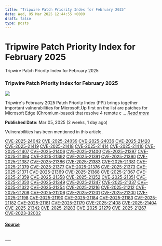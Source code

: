 ```yaml
---
title: "Tripwire Patch Priority Index for February 2025"
date: Wed, 05 Mar 2025 12:44:55 +0000
draft: false
type: posts
---
```

# Tripwire Patch Priority Index for February 2025





 Tripwire Patch Priority Index for February 2025 

### Tripwire Patch Priority Index for February 2025

![](https://upload.cvefeed.io/news/33581/thumbnail.jpg)

Tripwire's February 2025 Patch Priority Index (PPI) brings together important vulnerabilities for Microsoft.Up first on the list are patches for Microsoft Edge (Chromium-based) that resolve 4 remote c ... [_Read more_](https://www.tripwire.com/state-of-security/tripwire-patch-priority-index-february-2025)

**Published Date:** Mar 05, 2025 (2 weeks, 1 day ago)

Vulnerabilities has been mentioned in this article.

[CVE-2025-24042](https://cvefeed.io/vuln/detail/CVE-2025-24042) [CVE-2025-24039](https://cvefeed.io/vuln/detail/CVE-2025-24039) [CVE-2025-24036](https://cvefeed.io/vuln/detail/CVE-2025-24036) [CVE-2025-21420](https://cvefeed.io/vuln/detail/CVE-2025-21420) [CVE-2025-21419](https://cvefeed.io/vuln/detail/CVE-2025-21419) [CVE-2025-21418](https://cvefeed.io/vuln/detail/CVE-2025-21418) [CVE-2025-21414](https://cvefeed.io/vuln/detail/CVE-2025-21414) [CVE-2025-21410](https://cvefeed.io/vuln/detail/CVE-2025-21410) [CVE-2025-21407](https://cvefeed.io/vuln/detail/CVE-2025-21407) [CVE-2025-21406](https://cvefeed.io/vuln/detail/CVE-2025-21406) [CVE-2025-21400](https://cvefeed.io/vuln/detail/CVE-2025-21400) [CVE-2025-21397](https://cvefeed.io/vuln/detail/CVE-2025-21397) [CVE-2025-21394](https://cvefeed.io/vuln/detail/CVE-2025-21394) [CVE-2025-21392](https://cvefeed.io/vuln/detail/CVE-2025-21392) [CVE-2025-21391](https://cvefeed.io/vuln/detail/CVE-2025-21391) [CVE-2025-21390](https://cvefeed.io/vuln/detail/CVE-2025-21390) [CVE-2025-21387](https://cvefeed.io/vuln/detail/CVE-2025-21387) [CVE-2025-21386](https://cvefeed.io/vuln/detail/CVE-2025-21386) [CVE-2025-21383](https://cvefeed.io/vuln/detail/CVE-2025-21383) [CVE-2025-21381](https://cvefeed.io/vuln/detail/CVE-2025-21381) [CVE-2025-21379](https://cvefeed.io/vuln/detail/CVE-2025-21379) [CVE-2025-21377](https://cvefeed.io/vuln/detail/CVE-2025-21377) [CVE-2025-21376](https://cvefeed.io/vuln/detail/CVE-2025-21376) [CVE-2025-21373](https://cvefeed.io/vuln/detail/CVE-2025-21373) [CVE-2025-21371](https://cvefeed.io/vuln/detail/CVE-2025-21371) [CVE-2025-21369](https://cvefeed.io/vuln/detail/CVE-2025-21369) [CVE-2025-21368](https://cvefeed.io/vuln/detail/CVE-2025-21368) [CVE-2025-21367](https://cvefeed.io/vuln/detail/CVE-2025-21367) [CVE-2025-21359](https://cvefeed.io/vuln/detail/CVE-2025-21359) [CVE-2025-21358](https://cvefeed.io/vuln/detail/CVE-2025-21358) [CVE-2025-21352](https://cvefeed.io/vuln/detail/CVE-2025-21352) [CVE-2025-21351](https://cvefeed.io/vuln/detail/CVE-2025-21351) [CVE-2025-21350](https://cvefeed.io/vuln/detail/CVE-2025-21350) [CVE-2025-21349](https://cvefeed.io/vuln/detail/CVE-2025-21349) [CVE-2025-21347](https://cvefeed.io/vuln/detail/CVE-2025-21347) [CVE-2025-21337](https://cvefeed.io/vuln/detail/CVE-2025-21337) [CVE-2025-21322](https://cvefeed.io/vuln/detail/CVE-2025-21322) [CVE-2025-21254](https://cvefeed.io/vuln/detail/CVE-2025-21254) [CVE-2025-21216](https://cvefeed.io/vuln/detail/CVE-2025-21216) [CVE-2025-21212](https://cvefeed.io/vuln/detail/CVE-2025-21212) [CVE-2025-21208](https://cvefeed.io/vuln/detail/CVE-2025-21208) [CVE-2025-21206](https://cvefeed.io/vuln/detail/CVE-2025-21206) [CVE-2025-21201](https://cvefeed.io/vuln/detail/CVE-2025-21201) [CVE-2025-21200](https://cvefeed.io/vuln/detail/CVE-2025-21200) [CVE-2025-21198](https://cvefeed.io/vuln/detail/CVE-2025-21198) [CVE-2025-21190](https://cvefeed.io/vuln/detail/CVE-2025-21190) [CVE-2025-21184](https://cvefeed.io/vuln/detail/CVE-2025-21184) [CVE-2025-21183](https://cvefeed.io/vuln/detail/CVE-2025-21183) [CVE-2025-21182](https://cvefeed.io/vuln/detail/CVE-2025-21182) [CVE-2025-21181](https://cvefeed.io/vuln/detail/CVE-2025-21181) [CVE-2025-21179](https://cvefeed.io/vuln/detail/CVE-2025-21179) [CVE-2025-21408](https://cvefeed.io/vuln/detail/CVE-2025-21408) [CVE-2025-21404](https://cvefeed.io/vuln/detail/CVE-2025-21404) [CVE-2025-21342](https://cvefeed.io/vuln/detail/CVE-2025-21342) [CVE-2025-21283](https://cvefeed.io/vuln/detail/CVE-2025-21283) [CVE-2025-21279](https://cvefeed.io/vuln/detail/CVE-2025-21279) [CVE-2025-21267](https://cvefeed.io/vuln/detail/CVE-2025-21267) [CVE-2023-32002](https://cvefeed.io/vuln/detail/CVE-2023-32002)

#### [Source](https://www.tripwire.com/state-of-security/tripwire-patch-priority-index-february-2025)

<br/>
---
